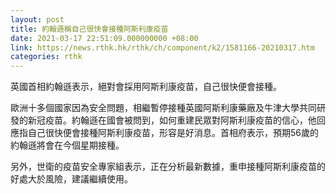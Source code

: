 ```yaml
---
layout: post
title: 約翰遜稱自己很快會接種阿斯利康疫苗
date: 2021-03-17 22:51:09.000000000 +08:00
link: https://news.rthk.hk/rthk/ch/component/k2/1581166-20210317.htm
categories: rthk
---
```


英國首相約翰遜表示，絕對會採用阿斯利康疫苗，自己很快便會接種。

歐洲十多個國家因為安全問題，相繼暫停接種英國阿斯利康藥廠及牛津大學共同研發的新冠疫苗。約翰遜在國會被問到，如何重建民眾對阿斯利康疫苗的信心，他回應指自己很快便會接種阿斯利康疫苗，形容是好消息。首相府表示，預期56歲的約翰遜將會在今個星期接種。

另外，世衛的疫苗安全專家組表示，正在分析最新數據，重申接種阿斯利康疫苗的好處大於風險，建議繼續使用。
